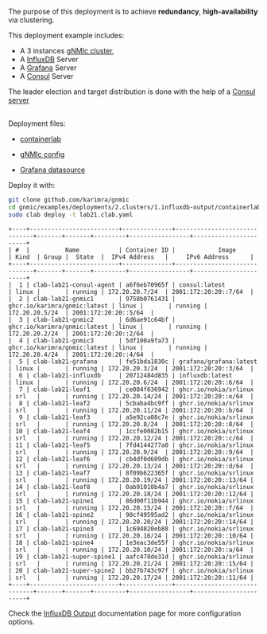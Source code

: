 The purpose of this deployment is to achieve __redundancy__, __high-availability__ via clustering.

This deployment example includes:

- A 3 instances [gNMIc cluster](../../../user_guide/HA.md),
- A [InfluxDB](https://www.influxdata.com/) Server 
- A [Grafana](https://grafana.com/docs/) Server
- A [Consul](https://www.consul.io/docs/intro) Server

The leader election and target distribution is done with the help of a [Consul server](https://www.consul.io/docs/intro)

<div class="mxgraph" style="max-width:100%;border:1px solid transparent;margin:0 auto; display:block;" data-mxgraph="{&quot;page&quot;:0,&quot;zoom&quot;:1.4,&quot;highlight&quot;:&quot;#0000ff&quot;,&quot;nav&quot;:true,&quot;check-visible-state&quot;:true,&quot;resize&quot;:true,&quot;url&quot;:&quot;https://raw.githubusercontent.com/karimra/gnmic/diagrams/diagrams/clab_cluster_deployments&quot;}"></div>

<script type="text/javascript" src="https://cdn.jsdelivr.net/gh/hellt/drawio-js@main/embed2.js?&fetch=https%3A%2F%2Fraw.githubusercontent.com%2Fkarimra%2Fgnmic%2Fdiagrams%2Fclab_cluster_deployments" async></script>


Deployment files:

- [containerlab](https://github.com/karimra/gnmic/blob/master/examples/deployments/2.clusters/1.influxdb-output/containerlab/lab21.clab.yaml)

- [gNMIc config](https://github.com/karimra/gnmic/blob/master/examples/deployments/2.clusters/1.influxdb-output/containerlab/gnmic.yaml)

- [Grafana datasource](https://github.com/karimra/gnmic/blob/master/examples/deployments/2.clusters/1.influxdb-output/containerlab/grafana/datasources/datasource.yaml)

Deploy it with:

```bash
git clone github.com/karimra/gnmic
cd gnmic/examples/deployments/2.clusters/1.influxdb-output/containerlab
sudo clab deploy -t lab21.clab.yaml
```

```text
+----+-------------------------+--------------+------------------------------+-------+-------+---------+-----------------+-----------------------+
| #  |          Name           | Container ID |            Image             | Kind  | Group |  State  |  IPv4 Address   |     IPv6 Address      |
+----+-------------------------+--------------+------------------------------+-------+-------+---------+-----------------+-----------------------+
|  1 | clab-lab21-consul-agent | a6f6eb70965f | consul:latest                | linux |       | running | 172.20.20.7/24  | 2001:172:20:20::7/64  |
|  2 | clab-lab21-gnmic1       | 9758b0761431 | ghcr.io/karimra/gnmic:latest | linux |       | running | 172.20.20.5/24  | 2001:172:20:20::5/64  |
|  3 | clab-lab21-gnmic2       | 6d6ae91c64bf | ghcr.io/karimra/gnmic:latest | linux |       | running | 172.20.20.2/24  | 2001:172:20:20::2/64  |
|  4 | clab-lab21-gnmic3       | 5df100a9fa73 | ghcr.io/karimra/gnmic:latest | linux |       | running | 172.20.20.4/24  | 2001:172:20:20::4/64  |
|  5 | clab-lab21-grafana      | fe51bda1830c | grafana/grafana:latest       | linux |       | running | 172.20.20.3/24  | 2001:172:20:20::3/64  |
|  6 | clab-lab21-influxdb     | 20712484d835 | influxdb:latest              | linux |       | running | 172.20.20.6/24  | 2001:172:20:20::6/64  |
|  7 | clab-lab21-leaf1        | ce084f636942 | ghcr.io/nokia/srlinux        | srl   |       | running | 172.20.20.14/24 | 2001:172:20:20::e/64  |
|  8 | clab-lab21-leaf2        | 5cbaba4bc9ff | ghcr.io/nokia/srlinux        | srl   |       | running | 172.20.20.11/24 | 2001:172:20:20::b/64  |
|  9 | clab-lab21-leaf3        | a5e92ca08c7e | ghcr.io/nokia/srlinux        | srl   |       | running | 172.20.20.8/24  | 2001:172:20:20::8/64  |
| 10 | clab-lab21-leaf4        | 1ccfe0082b15 | ghcr.io/nokia/srlinux        | srl   |       | running | 172.20.20.12/24 | 2001:172:20:20::c/64  |
| 11 | clab-lab21-leaf5        | 7fd4144277a0 | ghcr.io/nokia/srlinux        | srl   |       | running | 172.20.20.9/24  | 2001:172:20:20::9/64  |
| 12 | clab-lab21-leaf6        | cb4df0d609db | ghcr.io/nokia/srlinux        | srl   |       | running | 172.20.20.13/24 | 2001:172:20:20::d/64  |
| 13 | clab-lab21-leaf7        | 8f09b622365f | ghcr.io/nokia/srlinux        | srl   |       | running | 172.20.20.19/24 | 2001:172:20:20::13/64 |
| 14 | clab-lab21-leaf8        | 0ab91010b4a7 | ghcr.io/nokia/srlinux        | srl   |       | running | 172.20.20.18/24 | 2001:172:20:20::12/64 |
| 15 | clab-lab21-spine1       | 86d00f11b944 | ghcr.io/nokia/srlinux        | srl   |       | running | 172.20.20.15/24 | 2001:172:20:20::f/64  |
| 16 | clab-lab21-spine2       | 90cf49595ad2 | ghcr.io/nokia/srlinux        | srl   |       | running | 172.20.20.20/24 | 2001:172:20:20::14/64 |
| 17 | clab-lab21-spine3       | 1c694820eb88 | ghcr.io/nokia/srlinux        | srl   |       | running | 172.20.20.16/24 | 2001:172:20:20::10/64 |
| 18 | clab-lab21-spine4       | 1e3eac3de55f | ghcr.io/nokia/srlinux        | srl   |       | running | 172.20.20.10/24 | 2001:172:20:20::a/64  |
| 19 | clab-lab21-super-spine1 | aafc478de31d | ghcr.io/nokia/srlinux        | srl   |       | running | 172.20.20.21/24 | 2001:172:20:20::15/64 |
| 20 | clab-lab21-super-spine2 | bb27b743c97f | ghcr.io/nokia/srlinux        | srl   |       | running | 172.20.20.17/24 | 2001:172:20:20::11/64 |
+----+-------------------------+--------------+------------------------------+-------+-------+---------+-----------------+-----------------------+
```

Check the [InfluxDB Output](../../../user_guide/outputs/influxdb_output.md) documentation page for more configuration options.

